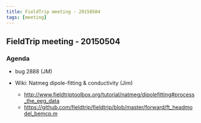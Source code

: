 ```yaml
---
title: FieldTrip meeting - 20150504
tags: [meeting]
---
```


## FieldTrip meeting - 20150504

### Agenda

*  bug 2888 (JM)

*  Wiki: Natmeg dipole-fitting & conductivity (Jim) 
    * http://www.fieldtriptoolbox.org/tutorial/natmeg/dipolefitting#process_the_eeg_data
    * https://github.com/fieldtrip/fieldtrip/blob/master/forward/ft_headmodel_bemcp.m

